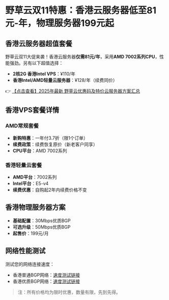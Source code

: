 # 野草云双11特惠：香港云服务器低至81元-年，物理服务器199元起

## 香港云服务器超值套餐

野草云双11大促来袭！香港云服务器**仅需81元/年**，采用**AMD 7002系列CPU**，性能强劲。另有以下超值选择：

- **2核2G 香港Intel VPS**：¥110/年
- **香港Intel/AMD轻量云服务器**：¥128/年（续费同价）

👉 [【点击查看】2025年最新 野草云优惠码及特价云服务器方案汇总](https://bit.ly/yecaoyun)

## 香港VPS套餐详情

### AMD常规套餐
- **新购特惠**：一年付3.7折（限1个订单）
- **续费政策**：续费恢复原价（新老客户同享）
- **CPU平台**：AMD 7002系列

### 香港轻量云套餐
- **AMD平台**：7002系列
- **Intel平台**：E5-v4
- **续费优惠**：自购起2年内续费价格不变

## 香港物理服务器方案
- **基础配置**：30Mbps优质BGP
- **可选升级**：50Mbps优质BGP
- **起售价**：199元/月

## 网络性能测试
测试您的网络连接速度：
- 香港普通BGP网络：[速度测试链接](https://hk-standard-bgp.hkg.speedtest.yecaoyun.com/)
- 香港优质BGP网络：[速度测试链接](https://hk-premium-bgp.hkg.speedtest.yecaoyun.com/)

> 注：所有价格均为限时优惠，数量有限，先到先得。
